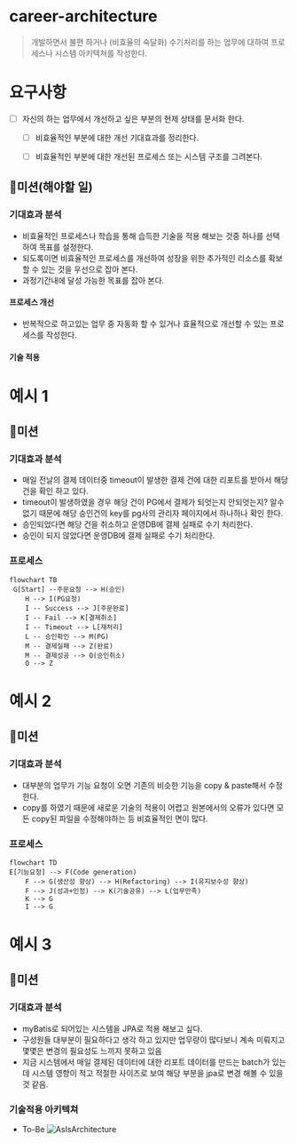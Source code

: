 # career-architecture
> 개발하면서 불편 하거나 (비효율의 숙달화) 수기처리를 하는 업무에 대하여 프로세스나 시스템 아키텍쳐를 작성한다.
# 요구사항
- [ ] 자신의 하는 업무에서 개선하고 싶은 부분의 현제 상태를 문서화 한다.
    - [ ] 비효율적인 부분에 대한 개선 기대효과를 정리한다.
    - [ ] 비효율적인 부분에 대한 개선된 프로세스 또는 시스템 구조를 그려본다.


## 🚀미션(해야할 일)


### 기대효과 분석
- 비효율적인 프로세스나 학습을 통해 습득한 기술을 적용 해보는 것중 하나를 선택 하여 목표를 설정한다.
- 되도록이면 비효율적인 프로세스를 개선하여 성장을 위한 추가적인 리소스를 확보할 수 있는 것을 우선으로 잡아 본다.
- 과정기간내에 달성 가능한 목표를 잡아 본다.
#### 프로세스 개선
- 반복적으로 하고있는 업무 중 자동화 할 수 있거나 효율적으로 개선할 수 있는 프로세스를 작성한다.

#### 기술 적용


# 예시 1

## 🚀미션
### 기대효과 분석
- 매일 전날의 결제 데이터중 timeout이 발생한 결제 건에 대한 리포트를 받아서 해당건을 확인 하고 있다.
- timeout이 발생하였을 경우 해당 건이 PG에서 결제가 되엇는지 안되엇는지? 알수 없기 때문에 해당 승인건의 key를 pg사의 관리자 페이지에서 하나하나 확인 한다.
- 승인되었다면 해당 건을 취소하고 운영DB에 결제 실패로 수기 처리한다.
- 승인이 되지 않았다면 운영DB에 결제 실패로 수기 처리한다.
 
### 프로세스
```mermaid
flowchart TB
 G[Start] --주문요청 --> H(승인)
    H --> I(PG요청)
    I -- Success --> J[주문완료]
    I -- Fail --> K[결제취소]
    I -- Timeout --> L[재처리]
    L -- 승인확인 --> M(PG)
    M -- 결제실패 --> Z(완료)
    M -- 결제성공 --> O(승인취소)
    O --> Z
```

# 예시 2

## 🚀미션
### 기대효과 분석
- 대부분의 업무가 기능 요청이 오면 기존의 비슷한 기능을 copy & paste해서 수정한다.
- copy를 하였기 때문에 새로운 기술의 적용이 어렵고 원본에서의 오류가 있다면 모든 copy된 파일을 수정해야하는 등 비효율적인 면이 많다.
### 프로세스
```mermaid
flowchart TD
E[기능요청] --> F(Code generation)
    F --> G(생산성 향상) --> H(Refactoring) --> I(유지보수성 향상)
    F --> J(성과+인정) --> K(기술공유) --> L(업무만족)
    K --> G
    I --> G
```

# 예시 3

## 🚀미션
### 기대효과 분석
- myBatis로 되어있는 시스템을 JPA로 적용 해보고 싶다.
- 구성원들 대부분이 필요하다고 생각 하고 있지만 업무량이 많다보니 계속 미뤄지고 몇몇은 변경의 필요성도 느끼지 못하고 있음
- 지금 시스템에서 매일 결제된 데이터에 대한 리포트 데이터를 만드는 batch가 있는데 시스템 영향이 적고 적절한 사이즈로 보여 해당 부분을 jpa로 변경 해볼 수 있을것 같음.
### 기술적용 아키텍쳐
- To-Be
![AsIsArchitecture]([https://nextstep-storage.s3.ap-northeast-2.amazonaws.com/74cf215a1a9a49399797cfd225cab19a)


